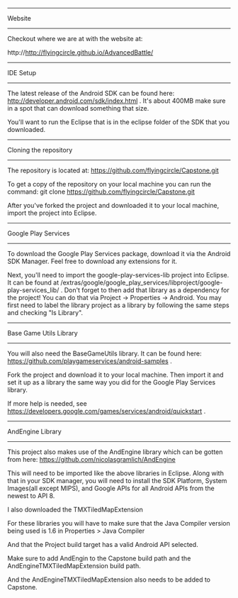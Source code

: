 **********************************************************
Website
**********************************************************

Checkout where we are at with the website at:

http://http://flyingcircle.github.io/AdvancedBattle/


**********************************************************
IDE Setup
**********************************************************

The latest release of the Android SDK can be found here: http://developer.android.com/sdk/index.html .
It's about 400MB make sure in a spot that can download something that size.

You'll want to run the Eclipse that is in the eclipse folder of the SDK that you downloaded.

**********************************************************
Cloning the repository
**********************************************************

The repository is located at: https://github.com/flyingcircle/Capstone.git

To get a copy of the repository on your local machine you can run the command:
git clone https://github.com/flyingcircle/Capstone.git

After you've forked the project and downloaded it to your local machine, import the project into Eclipse.

***********************************************************
Google Play Services
***********************************************************
To download the Google Play Services package, download it via the Android SDK Manager.
Feel free to download any extensions for it.

Next, you'll need to import the google-play-services-lib project into Eclipse.
It can be found at <android-sdk>/extras/google/google_play_services/libproject/google-play-services_lib/ .
Don't forget to then add that library as a dependency for the project!
You can do that via Project -> Properties -> Android.
You may first need to label the library project as a library by following the same steps and checking "Is Library".

************************************************************
Base Game Utils Library
************************************************************
You will also need the BaseGameUtils library. It can be found here: https://github.com/playgameservices/android-samples .

Fork the project and download it to your local machine.
Then import it and set it up as a library the same way you did for the Google Play Services library.

If more help is needed, see https://developers.google.com/games/services/android/quickstart .

*************************************************************
AndEngine Library
*************************************************************

This project also makes use of the AndEngine library which can be gotten from here: https://github.com/nicolasgramlich/AndEngine

This will need to be imported like the above libraries in Eclipse. Along with that in your SDK manager, you will need to install the SDK Platform, System Images(all except MIPS), and Google APIs for all Android APIs from the newest to API 8.

I also downloaded the TMXTiledMapExtension

For these libraries you will have to make sure that the Java Compiler version being used is 1.6 in Properties > Java Compiler

And that the Project build target has a valid Android API selected.

Make sure to add AndEngin to the Capstone build path and the AndEngineTMXTiledMapExtension build path.

And the AndEngineTMXTiledMapExtension also needs to be added to Capstone.

